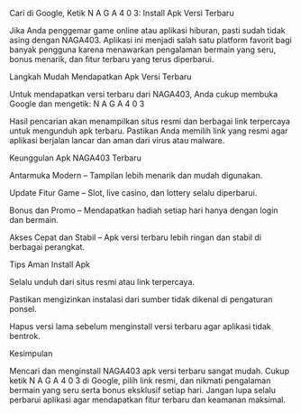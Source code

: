 Cari di Google, Ketik N A G A 4 0 3: Install Apk Versi Terbaru

Jika Anda penggemar game online atau aplikasi hiburan, pasti sudah tidak asing dengan NAGA403. Aplikasi ini menjadi salah satu platform favorit bagi banyak pengguna karena menawarkan pengalaman bermain yang seru, bonus menarik, dan fitur terbaru yang terus diperbarui.

Langkah Mudah Mendapatkan Apk Versi Terbaru

Untuk mendapatkan versi terbaru dari NAGA403, Anda cukup membuka Google dan mengetik:
N A G A 4 0 3

Hasil pencarian akan menampilkan situs resmi dan berbagai link terpercaya untuk mengunduh apk terbaru. Pastikan Anda memilih link yang resmi agar aplikasi berjalan lancar dan aman dari virus atau malware.

Keunggulan Apk NAGA403 Terbaru

Antarmuka Modern – Tampilan lebih menarik dan mudah digunakan.

Update Fitur Game – Slot, live casino, dan lottery selalu diperbarui.

Bonus dan Promo – Mendapatkan hadiah setiap hari hanya dengan login dan bermain.

Akses Cepat dan Stabil – Apk versi terbaru lebih ringan dan stabil di berbagai perangkat.

Tips Aman Install Apk

Selalu unduh dari situs resmi atau link terpercaya.

Pastikan mengizinkan instalasi dari sumber tidak dikenal di pengaturan ponsel.

Hapus versi lama sebelum menginstall versi terbaru agar aplikasi tidak bentrok.

Kesimpulan

Mencari dan menginstall NAGA403 apk versi terbaru sangat mudah. Cukup ketik N A G A 4 0 3 di Google, pilih link resmi, dan nikmati pengalaman bermain yang seru serta bonus eksklusif setiap hari. Jangan lupa selalu perbarui aplikasi agar mendapatkan fitur terbaru dan keamanan maksimal.
